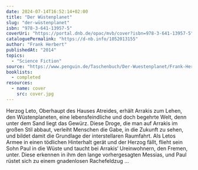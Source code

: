 ```yaml
---
date: 2024-07-14T16:52:14+02:00
title: "Der Wüstenplanet"
slug: "der-wüstenplanet"
isbn: "978-3-641-13957-5"
coverUri: "https://portal.dnb.de/opac/mvb/cover?isbn=978-3-641-13957-5"
cataloguePermalink: "https://d-nb.info/1052013155"
author: "Frank Herbert"
publishedAt: "2014"
topics:
  - "Science Fiction"
source: "https://www.penguin.de/Taschenbuch/Der-Wuestenplanet/Frank-Herbert/Heyne/e162204.rhd"
booklists:
  - completed
resources:
  - name: cover
    src: cover.jpg
---
```


Herzog Leto, Oberhaupt des Hauses Atreides, erhält Arrakis zum Lehen, den 
Wüstenplaneten, eine lebensfeindliche und doch begehrte Welt, denn unter dem 
Sand liegt das Gewürz. Diese Droge, die man auf Arrakis im großen Stil abbaut, 
verleiht Menschen die Gabe, in die Zukunft zu sehen, und bildet damit die 
Grundlage der interstellaren Raumfahrt. Als Letos Armee in einen tödlichen 
Hinterhalt gerät und der Herzog fällt, flieht sein Sohn Paul in die Wüste und 
taucht bei Arrakis‘ Ureinwohnern, den Fremen, unter. Diese erkennen in ihm den 
lange vorhergesagten Messias, und Paul rüstet sich zu einem gnadenlosen 
Rachefeldzug … 
